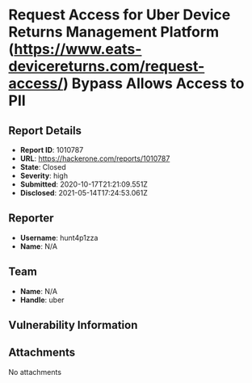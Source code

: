 # Request Access for Uber Device Returns Management Platform (https://www.eats-devicereturns.com/request-access/) Bypass Allows Access to PII

## Report Details
- **Report ID**: 1010787
- **URL**: https://hackerone.com/reports/1010787
- **State**: Closed
- **Severity**: high
- **Submitted**: 2020-10-17T21:21:09.551Z
- **Disclosed**: 2021-05-14T17:24:53.061Z

## Reporter
- **Username**: hunt4p1zza
- **Name**: N/A

## Team
- **Name**: N/A
- **Handle**: uber

## Vulnerability Information


## Attachments
No attachments
